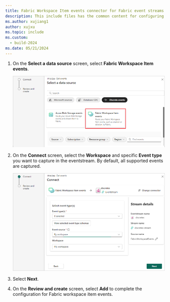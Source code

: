 ```yaml
---
title: Fabric Workspace Item events connector for Fabric event streams
description: This include files has the common content for configuring Fabric Workspace Item events connector for Fabric event streams and Real-Time hub. 
ms.author: xujiang1
author: xujxu 
ms.topic: include
ms.custom:
  - build-2024
ms.date: 05/21/2024
---
```


1. On the **Select a data source** screen, select **Fabric Workspace Item events**.

   ![A screenshot of selecting Fabric Workspace Item events.](media/fabric-workspace-source-connector/select-external-events.png)

1. On the **Connect** screen, select the **Workspace** and specific **Event type** you want to capture in the eventstream. By default, all supported events are captured.

   ![A screenshot of the Connect screen.](media/fabric-workspace-source-connector/connect.png)

1. Select **Next**.

1. On the **Review and create** screen, select **Add** to complete the configuration for Fabric workspace item events.

